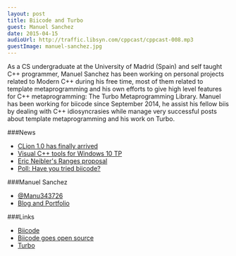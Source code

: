 ```yaml
---
layout: post
title: Biicode and Turbo
guest: Manuel Sanchez
date: 2015-04-15
audioUrl: http://traffic.libsyn.com/cppcast/cppcast-008.mp3
guestImage: manuel-sanchez.jpg
---
```


As a CS undergraduate at the University of Madrid (Spain) and self taught C++ programmer, Manuel Sanchez has been working on personal projects related to Modern C++ during his free time, most of them related to template metaprogramming and his own efforts to give high level features for C++ metaprogramming: The Turbo Metaprogramming Library. Manuel has been working for biicode since September 2014, he assist his fellow biis by dealing with C++ idiosyncrasies while manage very successful posts about template metaprogramming and his work on Turbo.

###News

 - [CLion 1.0 has finally arrived](http://blog.jetbrains.com/clion/2015/04/clion-1-0-has-finally-arrived/)
 - [Visual C++ tools for Windows 10 TP](http://blogs.msdn.com/b/vcblog/archive/2015/03/26/visual-c-tools-for-windows-10-technical-preview.aspx)
 - [Eric Neibler's Ranges proposal](http://boost-sandbox.sourceforge.net/std/wg21/D4382.pdf)
 - [Poll: Have you tried biicode?](http://poll.fm/58msq)
 
###Manuel Sanchez

 - [@Manu343726](https://twitter.com/Manu343726)
 - [Blog and Portfolio](http://manu343726.github.io/)

###Links

 - [Biicode](https://www.biicode.com/)
 - [Biicode goes open source](http://blog.biicode.com/biicode-open-source-client/)
 - [Turbo](https://github.com/Manu343726/Turbo)